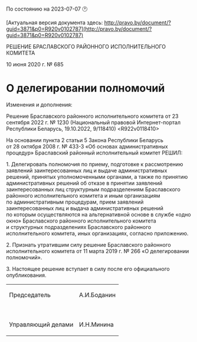По состоянию на 2023-07-07 &#x1F550;

[Актуальная версия документа здесь: http://pravo.by/document/?guid=3871&p0=R920v0102787](http://pravo.by/document/?guid=3871&p0=R920v0102787)

<p>РЕШЕНИЕ БРАСЛАВСКОГО РАЙОННОГО ИСПОЛНИТЕЛЬНОГО КОМИТЕТА</p>
<p>10 июня 2020 г. № 685</p>
<h1>О делегировании полномочий</h1>
<p>Изменения и дополнения:</p>
<p>Решение Браславского районного исполнительного комитета от 23 сентября 2022 г. № 1230 (Национальный правовой Интернет-портал Республики Беларусь, 19.10.2022, 9/118410) &lt;R922v0118410&gt;</p>
<p></p>
<p>На основании пункта 2 статьи 5 Закона Республики Беларусь от 28 октября 2008 г. № 433-З «Об основах административных процедур» Браславский районный исполнительный комитет РЕШИЛ:</p>
<p>1. Делегировать полномочия по приему, подготовке к рассмотрению заявлений заинтересованных лиц и выдаче административных решений, принятых уполномоченными органами, а также по принятию административных решений об отказе в принятии заявлений заинтересованных лиц структурным подразделениям Браславского районного исполнительного комитета и иным организациям по административным процедурам, прием заявлений заинтересованных лиц и выдача административных решений по которым осуществляются на альтернативной основе в службе «одно окно» Браславского районного исполнительного комитета и структурных подразделениях Браславского районного исполнительного комитета, иных организациях, согласно приложению.</p>
<p>2. Признать утратившим силу решение Браславского районного исполнительного комитета от 11 марта 2019 г. № 266 «О делегировании полномочий».</p>
<p>3. Настоящее решение вступает в силу после его официального опубликования.</p>
<p></p>
<table>
<tr>
<td><p>Председатель</p></td>
<td><p>А.И.Боданин</p></td>
</tr>
<tr>
<td><p></p></td>
<td><p></p></td>
</tr>
<tr>
<td><p>Управляющий делами</p></td>
<td><p>И.Н.Минина</p></td>
</tr>
</table>
<p></p>